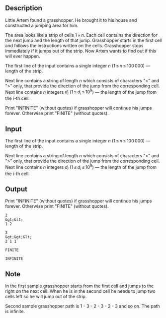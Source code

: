 ## Description

<div><p>Little Artem found a grasshopper. He brought it to his house and constructed a jumping area for him.</p><p>The area looks like a strip of cells <span class="tex-span">1 × <i>n</i></span>. Each cell contains the direction for the next jump and the length of that jump. Grasshopper starts in the first cell and follows the instructions written on the cells. Grasshopper stops immediately if it jumps out of the strip. Now Artem wants to find out if this will ever happen.</p></div><div class="input-specification"><p>The first line of the input contains a single integer <span class="tex-span"><i>n</i></span> (<span class="tex-span">1 ≤ <i>n</i> ≤ 100 000</span>)&nbsp;— length of the strip. </p><p>Next line contains a string of length <span class="tex-span"><i>n</i></span> which consists of characters "<span class="tex-font-style-tt">&lt;</span>" and "<span class="tex-font-style-tt">&gt;</span>" only, that provide the direction of the jump from the corresponding cell. Next line contains <span class="tex-span"><i>n</i></span> integers <span class="tex-span"><i>d</i><sub class="lower-index"><i>i</i></sub></span> (<span class="tex-span">1 ≤ <i>d</i><sub class="lower-index"><i>i</i></sub> ≤ 10<sup class="upper-index">9</sup></span>)&nbsp;— the length of the jump from the <span class="tex-span"><i>i</i></span>-th cell.</p></div><div class="output-specification"><p>Print "<span class="tex-font-style-tt">INFINITE</span>" (without quotes) if grasshopper will continue his jumps forever. Otherwise print "<span class="tex-font-style-tt">FINITE</span>" (without quotes).</p></div>

## Input

<p>The first line of the input contains a single integer <span class="tex-span"><i>n</i></span> (<span class="tex-span">1 ≤ <i>n</i> ≤ 100 000</span>)&nbsp;— length of the strip. </p><p>Next line contains a string of length <span class="tex-span"><i>n</i></span> which consists of characters "<span class="tex-font-style-tt">&lt;</span>" and "<span class="tex-font-style-tt">&gt;</span>" only, that provide the direction of the jump from the corresponding cell. Next line contains <span class="tex-span"><i>n</i></span> integers <span class="tex-span"><i>d</i><sub class="lower-index"><i>i</i></sub></span> (<span class="tex-span">1 ≤ <i>d</i><sub class="lower-index"><i>i</i></sub> ≤ 10<sup class="upper-index">9</sup></span>)&nbsp;— the length of the jump from the <span class="tex-span"><i>i</i></span>-th cell.</p>

## Output

<p>Print "<span class="tex-font-style-tt">INFINITE</span>" (without quotes) if grasshopper will continue his jumps forever. Otherwise print "<span class="tex-font-style-tt">FINITE</span>" (without quotes).</p>





```input1
2
&gt;&lt;
1 2

```




```input2
3
&gt;&gt;&lt;
2 1 1

```




```output1
FINITE

```




```output2
INFINITE
```



## Note

<p>In the first sample grasshopper starts from the first cell and jumps to the right on the next cell. When he is in the second cell he needs to jump two cells left so he will jump out of the strip.</p><p>Second sample grasshopper path is <span class="tex-span">1</span> - <span class="tex-span">3</span> - <span class="tex-span">2</span> - <span class="tex-span">3</span> - <span class="tex-span">2</span> - <span class="tex-span">3</span> and so on. The path is infinite.</p>
